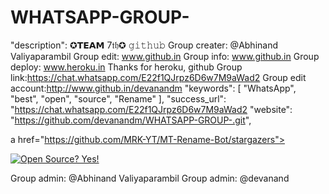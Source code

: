 # WHATSAPP-GROUP-
"description": ✪𝗧𝗘𝗔𝗠 7𝔱𝔥✪ 𝚐𝚒𝚝𝚑𝚞𝚋 Group creater: @⁨Abhinand Valiyaparambil⁩  Group edit: www.github.in Group info: www.github.in Group deploy: www.heroku.in  Thanks for heroku, github  Group link:https://chat.whatsapp.com/E22f1QJrpz6D6w7M9aWad2   Group edit account:http://www.github.in/devanandm
"keywords": [
    "WhatsApp",
    "best",
    "open",
    "source",
    "Rename"
  ],
  "success_url": "https://chat.whatsapp.com/E22f1QJrpz6D6w7M9aWad2
  "website": "https://github.com/devanandm/WHATSAPP-GROUP-.git",
  
a href="https://github.com/MRK-YT/MT-Rename-Bot/stargazers">

[![Open Source? Yes!](https://badgen.net/badge/icon/github?icon=github&label)](https://chat.whatsapp.com/E22f1QJrpz6D6w7M9aWad2)

Group admin: @⁨Abhinand Valiyaparambil⁩
Group admin: @devanand 

